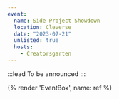 ```yaml
---
event:
  name: Side Project Showdown
  location: Cleverse
  date: "2023-07-21"
  unlisted: true
  hosts:
    - Creatorsgarten
---
```


:::lead
To be announced
:::

{% render 'EventBox', name: ref %}
